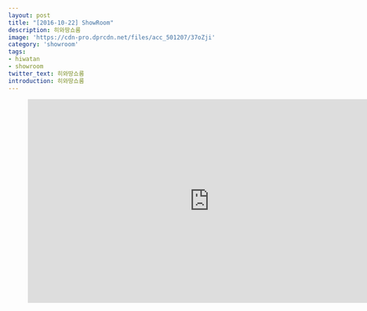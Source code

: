 ```yaml
---
layout: post
title: "[2016-10-22] ShowRoom"
description: 히와땅쇼룸
image: 'https://cdn-pro.dprcdn.net/files/acc_501207/37oZji'
category: 'showroom'
tags:
- hiwatan
- showroom
twitter_text: 히와땅쇼룸
introduction: 히와땅쇼룸
---
```

<figure class="video_container">
<iframe width="740" height="416" src="https://serviceapi.nmv.naver.com/flash/convertIframeTag.nhn?vid=C9E63D571F0E2B32D446343B1734C0A7D68A&outKey=V123cd00d62ebb825b849994d9e29bba102c396fd1294819a6c17994d9e29bba102c3" frameborder="no" scrolling="no" webkitallowfullscreen mozallowfullscreen allowfullscreen></iframe>
</figure>
